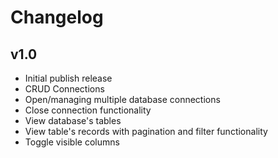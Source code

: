 # Changelog

## v1.0

- Initial publish release
- CRUD Connections
- Open/managing multiple database connections
- Close connection functionality
- View database's tables
- View table's records with pagination and filter functionality
- Toggle visible columns
